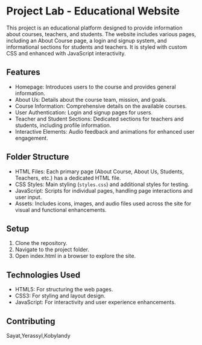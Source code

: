 # Project Lab - Educational Website

This project is an educational platform designed to provide information about courses, teachers, and students. The website includes various pages, including an About Course page, a login and signup system, and informational sections for students and teachers. It is styled with custom CSS and enhanced with JavaScript interactivity.

## Features

- Homepage: Introduces users to the course and provides general information.
- About Us: Details about the course team, mission, and goals.
- Course Information: Comprehensive details on the available courses.
- User Authentication: Login and signup pages for users.
- Teacher and Student Sections: Dedicated sections for teachers and students, including profile information.
- Interactive Elements: Audio feedback and animations for enhanced user engagement.

## Folder Structure

- HTML Files: Each primary page (About Course, About Us, Students, Teachers, etc.) has a dedicated HTML file.
- CSS Styles: Main styling (`styles.css`) and additional styles for testing.
- JavaScript: Scripts for individual pages, handling page interactions and user input.
- Assets: Includes icons, images, and audio files used across the site for visual and functional enhancements.

## Setup

1. Clone the repository.
2. Navigate to the project folder.
3. Open index.html in a browser to explore the site.

## Technologies Used

- HTML5: For structuring the web pages.
- CSS3: For styling and layout design.
- JavaScript: For interactivity and user experience enhancements.

## Contributing

Sayat,Yerassyl,Kobylandy
